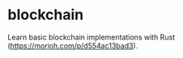 # blockchain

Learn basic blockchain implementations with Rust (https://morioh.com/p/d554ac13bad3).
